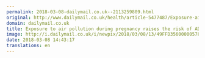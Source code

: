```yaml
---
permalink: 2018-03-08-dailymail.co.uk--2113259809.html
original: http://www.dailymail.co.uk/health/article-5477487/Exposure-air-pollution-pregnancy-raises-risk-ADHD.html?ITO=1490&ns_mchannel=rss&ns_campaign=1490
domain: dailymail.co.uk
title: Exposure to air pollution during pregnancy raises the risk of ADHD
image: http://i.dailymail.co.uk/i/newpix/2018/03/08/13/49FFD35600000578-0-image-a-66_1520516634273.jpg
date: 2018-03-08 14:43:17
translations: en
---
```


